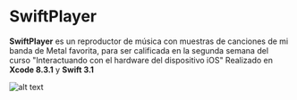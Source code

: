 # __SwiftPlayer__ 

__SwiftPlayer__ es un reproductor de música con muestras de canciones de mi banda de Metal favorita, para ser calificada en la segunda semana del curso "Interactuando con el hardware del dispositivo iOS"
Realizado en __Xcode 8.3.1__ y __Swift 3.1__

![alt text](https://github.com/cesarpalma80/Week2Assignment/blob/master/SwiftPlayer/mockup_SwfitPlayer.jpeg "Mockup of SwiftPlayer")

